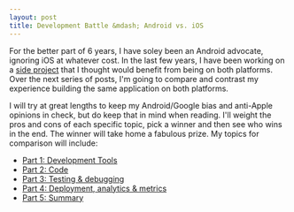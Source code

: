 ```yaml
---
layout: post
title: Development Battle &mdash; Android vs. iOS
---
```


For the better part of 6 years, I have soley been an Android advocate, ignoring iOS at whatever cost. In the last few years, I have been working on a [side project](http://brausr.com) that I thought would benefit from being on both platforms. Over the next series of posts, I'm going to compare and contrast my experience building the same application on both platforms.

I will try at great lengths to keep my Android/Google bias and anti-Apple opinions in check, but do keep that in mind when reading. I'll weight the pros and cons of each specific topic, pick a winner and then see who wins in the end. The winner will take home a fabulous prize. My topics for comparison will include:

* [Part 1: Development Tools](/2015/02/21/development-battle-android-vs-ios-part1/)
* [Part 2: Code](/2015/03/16/development-battle-android-vs-ios-part2/)
* [Part 3: Testing & debugging](/2015/03/24/development-battle-android-vs-ios-part3/)
* [Part 4: Deployment, analytics & metrics](/2015/04/19/development-battle-android-vs-ios-part4/)
* [Part 5: Summary](/2015/04/19/development-battle-android-vs-ios-part5/)

